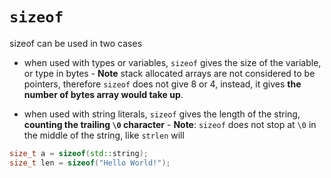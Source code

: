 # `sizeof`

sizeof can be used in two cases

- when used with types or variables, `sizeof` gives the size of the variable, or
  type in bytes - **Note** stack allocated arrays are not considered to be
  pointers, therefore `sizeof` does not give 8 or 4, instead, it gives **the
  number of bytes array would take up**.

- when used with string literals, `sizeof` gives the length of the string,
  **counting the trailing `\0` character** - **Note**: `sizeof` does not stop at
  `\0` in the middle of the string, like `strlen` will

```cpp
size_t a = sizeof(std::string);
size_t len = sizeof("Hello World!");
```
